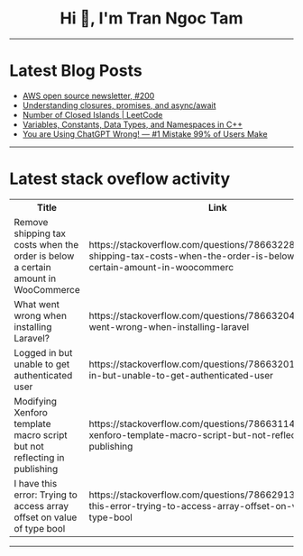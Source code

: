 <h1 align="center">Hi 👋, I'm Tran Ngoc Tam</h1>

---

# Latest Blog Posts 
<!-- BLOG-POST-LIST:START -->
- [AWS open source newsletter, #200](https://dev.to/aws/aws-open-source-newsletter-200-2595)
- [Understanding closures, promises, and async/await](https://dev.to/sumit_01/understanding-closures-promises-and-asyncawait-2601)
- [Number of Closed Islands | LeetCode](https://dev.to/tanujav/number-of-closed-islands-leetcode-4i)
- [Variables, Constants, Data Types, and Namespaces in C++](https://dev.to/komsenapati/variables-constants-data-types-and-namespaces-in-c-2i24)
- [You are Using ChatGPT Wrong! — #1 Mistake 99% of Users Make](https://dev.to/safdarali/you-are-using-chatgpt-wrong-1-mistake-99-of-users-make-4kll)
<!-- BLOG-POST-LIST:END -->

---

# Latest stack oveflow activity
<table>
  <tr><th>Title</th><th>Link</th></tr>
  <!-- STACKOVERFLOW:START --><tr><td>Remove shipping tax costs when the order is below a certain amount in WooCommerce</td><td>https://stackoverflow.com/questions/78663228/remove-shipping-tax-costs-when-the-order-is-below-a-certain-amount-in-woocommerc</td></tr><tr><td>What went wrong when installing Laravel?</td><td>https://stackoverflow.com/questions/78663204/what-went-wrong-when-installing-laravel</td></tr><tr><td>Logged in but unable to get authenticated user</td><td>https://stackoverflow.com/questions/78663201/logged-in-but-unable-to-get-authenticated-user</td></tr><tr><td>Modifying Xenforo template macro script but not reflecting in publishing</td><td>https://stackoverflow.com/questions/78663114/modifying-xenforo-template-macro-script-but-not-reflecting-in-publishing</td></tr><tr><td>I have this error: Trying to access array offset on value of type bool</td><td>https://stackoverflow.com/questions/78662913/i-have-this-error-trying-to-access-array-offset-on-value-of-type-bool</td></tr><!-- STACKOVERFLOW:END -->
</table>

---


